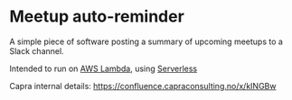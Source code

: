 # Meetup auto-reminder

A simple piece of software posting a summary of upcoming meetups to a Slack channel.

Intended to run on [AWS Lambda](http://docs.aws.amazon.com/lambda/latest/dg/welcome.html), using [Serverless](https://serverless.com/)

Capra internal details: https://confluence.capraconsulting.no/x/kINGBw
